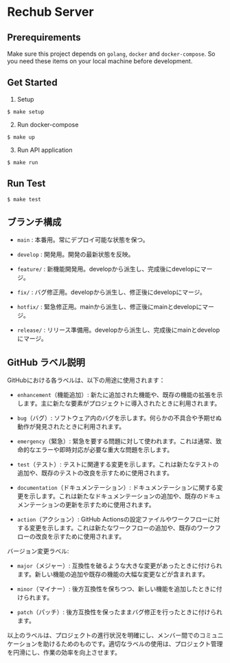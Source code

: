 # Rechub Server

## Prerequirements
Make sure this project depends on `golang`, `docker` and `docker-compose`.
So you need these items on your local machine before development.

## Get Started


1. Setup

```
$ make setup
```

2. Run docker-compose

```
$ make up
```

3. Run API application

```
$ make run
```

## Run Test

```
$ make test
```

## ブランチ構成
- `main` : 本番用。常にデプロイ可能な状態を保つ。

- `develop` : 開発用。開発の最新状態を反映。

- `feature/` : 新機能開発用。developから派生し、完成後にdevelopにマージ。

- `fix/` : バグ修正用。developから派生し、修正後にdevelopにマージ。

- `hotfix/` : 緊急修正用。mainから派生し、修正後にmainとdevelopにマージ。

- `release/` : リリース準備用。developから派生し、完成後にmainとdevelopにマージ。


## GitHub ラベル説明

GitHubにおける各ラベルは、以下の用途に使用されます：

- `enhancement`（機能追加）: 新たに追加された機能や、既存の機能の拡張を示します。主に新たな要素がプロジェクトに導入されたときに利用されます。

- `bug`（バグ）: ソフトウェア内のバグを示します。何らかの不具合や予期せぬ動作が発見されたときに利用されます。

- `emergency`（緊急）: 緊急を要する問題に対して使われます。これは通常、致命的なエラーや即時対応が必要な重大な問題を示します。

- `test`（テスト）: テストに関連する変更を示します。これは新たなテストの追加や、既存のテストの改良を示すために使用されます。

- `documentation`（ドキュメンテーション）: ドキュメンテーションに関する変更を示します。これは新たなドキュメンテーションの追加や、既存のドキュメンテーションの更新を示すために使用されます。

- `action`（アクション）: GitHub Actionsの設定ファイルやワークフローに対する変更を示します。これは新たなワークフローの追加や、既存のワークフローの改良を示すために使用されます。

バージョン変更ラベル:

- `major`（メジャー）: 互換性を破るような大きな変更があったときに付けられます。新しい機能の追加や既存の機能の大幅な変更などが含まれます。

- `minor`（マイナー）: 後方互換性を保ちつつ、新しい機能を追加したときに付けられます。

- `patch`（パッチ）: 後方互換性を保ったままバグ修正を行ったときに付けられます。

以上のラベルは、プロジェクトの進行状況を明確にし、メンバー間でのコミュニケーションを助けるためのものです。適切なラベルの使用は、プロジェクト管理を円滑にし、作業の効率を向上させます。
